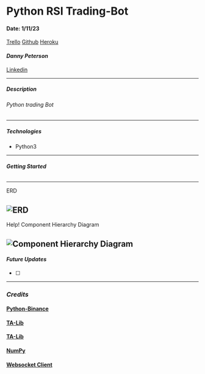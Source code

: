 # Python RSI Trading-Bot

#### Date: 1/11/23

[Trello]()
[Github]()
[Heroku]()

#### **_Danny Peterson_**

[Linkedin](https://www.linkedin.com/in/danny-peterson-/)

---

##### **_Description_**

###### Python trading Bot

---

##### **_Technologies_**

- Python3

---

##### **_Getting Started_**

######

---

<figcaption> ERD</figcaption>

## ![ERD](https://user-images.githubusercontent.com/95553482/202734605-6d6338d4-4128-4eb8-8328-f424b4955f82.png)

<figcaption>Help! Component Hierarchy Diagram</figcaption>

## ![Component Hierarchy Diagram](https://user-images.githubusercontent.com/95553482/202735017-cf7808af-e088-4a61-b5fc-adfaafaccd6d.png)

#### **_Future Updates_**

- [ ]

---

### **_Credits_**

#### [Python-Binance](https://github.com/sammchardy/python-binance)

#### [TA-Lib](https://github.com/TA-Lib/ta-lib-python)

#### [TA-Lib](https://github.com/TA-Lib/ta-lib-python)

#### [NumPy](https://numpy.org/)

#### [Websocket Client](https://pypi.org/project/websocket-client/)
